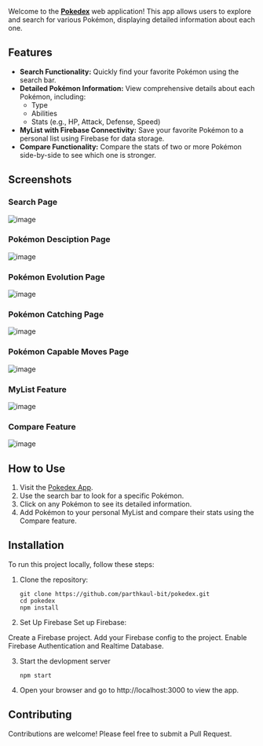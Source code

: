 Welcome to the **[Pokedex](https://pokedexworld.netlify.app/pokemon/1)** web application! This app allows users to explore and search for various Pokémon, displaying detailed information about each one.

## Features

- **Search Functionality:** Quickly find your favorite Pokémon using the search bar.
- **Detailed Pokémon Information:** View comprehensive details about each Pokémon, including:
  - Type
  - Abilities
  - Stats (e.g., HP, Attack, Defense, Speed)
- **MyList with Firebase Connectivity:** Save your favorite Pokémon to a personal list using Firebase for data storage.
- **Compare Functionality:** Compare the stats of two or more Pokémon side-by-side to see which one is stronger.

## Screenshots

### Search Page
![image](https://github.com/user-attachments/assets/a15bfc8e-87af-4de0-ae1d-1d51c3b5cda2)


### Pokémon Desciption Page
![image](https://github.com/user-attachments/assets/70cfdec4-bb46-4077-95c7-8ce7741aeb85)

### Pokémon Evolution Page
![image](https://github.com/user-attachments/assets/616deece-99a9-49c6-8c73-f50563fbc9c1)

### Pokémon Catching Page
![image](https://github.com/user-attachments/assets/70cfdec4-bb46-4077-95c7-8ce7741aeb85)

### Pokémon Capable Moves Page
![image](https://github.com/user-attachments/assets/3509b557-29f7-4c73-871f-e9837a1f4766)


### MyList Feature
![image](https://github.com/user-attachments/assets/25f8c842-467e-4762-a8cc-5b7060fc95be)


### Compare Feature
![image](https://github.com/user-attachments/assets/4e115ade-adcd-45ab-a901-323ce334a917)

## How to Use

1. Visit the [Pokedex App](https://pokedexworld.netlify.app).
2. Use the search bar to look for a specific Pokémon.
3. Click on any Pokémon to see its detailed information.
4. Add Pokémon to your personal MyList and compare their stats using the Compare feature.

## Installation

To run this project locally, follow these steps:

1. Clone the repository:

   
   ```
   git clone https://github.com/parthkaul-bit/pokedex.git
   cd pokedex
   npm install
   ```
2. Set Up Firebase
   Set up Firebase:

  Create a Firebase project.
  Add your Firebase config to the project.
  Enable Firebase Authentication and Realtime Database.

3. Start the devlopment server
   ```
   npm start
   ```
4. Open your browser and go to http://localhost:3000 to view the app.

## Contributing
Contributions are welcome! Please feel free to submit a Pull Request.

